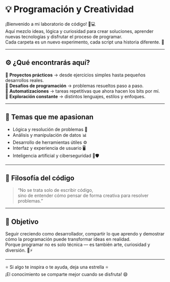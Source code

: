# 💡 Programación y Creatividad

¡Bienvenido a mi laboratorio de código! 🧠💻  
Aquí mezclo ideas, lógica y curiosidad para crear soluciones, aprender nuevas tecnologías y disfrutar el proceso de programar.  
Cada carpeta es un nuevo experimento, cada script una historia diferente. 🚀

---

## ⚙️ ¿Qué encontrarás aquí?

🔹 **Proyectos prácticos** → desde ejercicios simples hasta pequeños desarrollos reales.  
🔹 **Desafíos de programación** → problemas resueltos paso a paso.  
🔹 **Automatizaciones** → tareas repetitivas que ahora hacen los bits por mí.  
🔹 **Exploración constante** → distintos lenguajes, estilos y enfoques.  

---

## 🧠 Temas que me apasionan

- Lógica y resolución de problemas 🧩  
- Análisis y manipulación de datos 📊  
- Desarrollo de herramientas útiles ⚙️  
- Interfaz y experiencia de usuario 🖥️  
- Inteligencia artificial y ciberseguridad 🤖🛡️  

---

## 🌱 Filosofía del código

> “No se trata solo de escribir código,  
> sino de entender cómo pensar de forma creativa para resolver problemas.”

---

## 🌟 Objetivo

Seguir creciendo como desarrollador, compartir lo que aprendo y demostrar cómo la programación puede transformar ideas en realidad.  
Porque programar no es solo técnica — es también arte, curiosidad y diversión. 🎨⚡





---

⭐ Si algo te inspira o te ayuda, deja una estrella ⭐  
¡El conocimiento se comparte mejor cuando se disfruta! 😄
